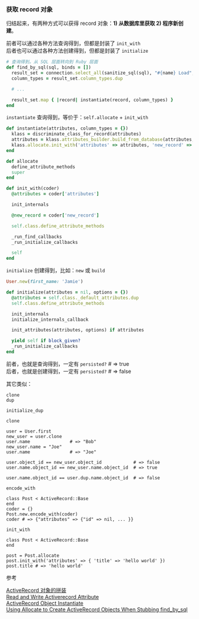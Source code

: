 ### 获取 record 对象

归结起来，有两种方式可以获得 record 对象：**1) 从数据库里获取 2) 程序新创建**。

前者可以通过各种方法查询得到，但都是封装了 `init_with`
<br>
后者也可以通过各种方法创建得到，但都是封装了 `initialize`

```ruby
# 查询得到。从 SQL 层面转向到 Ruby 层面
def find_by_sql(sql, binds = [])
  result_set = connection.select_all(sanitize_sql(sql), "#{name} Load", binds)
  column_types = result_set.column_types.dup

  # ...

  result_set.map { |record| instantiate(record, column_types) }
end
```

`instantiate` 查询得到，等价于：`self.allocate` + `init_with`

```ruby
def instantiate(attributes, column_types = {})
  klass = discriminate_class_for_record(attributes)
  attributes = klass.attributes_builder.build_from_database(attributes, column_types)
  klass.allocate.init_with('attributes' => attributes, 'new_record' => false)
end

def allocate
  define_attribute_methods
  super
end

def init_with(coder)
  @attributes = coder['attributes']

  init_internals

  @new_record = coder['new_record']

  self.class.define_attribute_methods

  _run_find_callbacks
  _run_initialize_callbacks

  self
end
```

`initialize` 创建得到，比如：`new` 或 `build`

```ruby
User.new(first_name: 'Jamie')
```

```ruby
def initialize(attributes = nil, options = {})
  @attributes = self.class._default_attributes.dup
  self.class.define_attribute_methods

  init_internals
  initialize_internals_callback

  init_attributes(attributes, options) if attributes

  yield self if block_given?
  _run_initialize_callbacks
end
```

前者，也就是查询得到，一定有 `persisted?` # => true
<br>
后者，也就是创建得到，一定有 `persisted?` # => false

其它类似：

```
clone
dup

initialize_dup
```

`clone`

```
user = User.first
new_user = user.clone
user.name               # => "Bob"
new_user.name = "Joe"
user.name               # => "Joe"

user.object_id == new_user.object_id            # => false
user.name.object_id == new_user.name.object_id  # => true

user.name.object_id == user.dup.name.object_id  # => false
```

`encode_with`

```
class Post < ActiveRecord::Base
end
coder = {}
Post.new.encode_with(coder)
coder # => {"attributes" => {"id" => nil, ... }}
```

`init_with`

```
class Post < ActiveRecord::Base
end

post = Post.allocate
post.init_with('attributes' => { 'title' => 'hello world' })
post.title # => 'hello world'
```

参考

[ActiveRecord 对象的拼装](http://thekaiway.com/2013/07/26/assemble-ar-object/)
<br>
[Read and Write Activerecord Attribute](http://thekaiway.com/2013/09/08/read-write-activerecord-attribute/)
<br>
[ActiveRecord Object Instantiate](https://ruby-china.org/topics/23523)
<br>
[Using Allocate to Create ActiveRecord Objects When Stubbing find_by_sql](http://neovintage.blogspot.jp/2010/10/using-allocate-to-create-activerecord.html)

